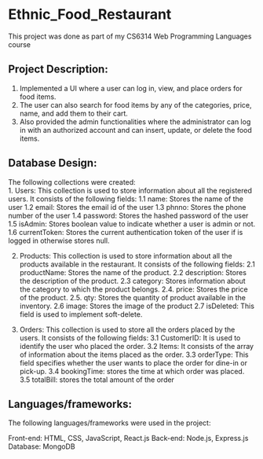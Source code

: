 # Ethnic_Food_Restaurant
This project was done as part of my CS6314 Web Programming Languages course

## Project Description:
1. Implemented a UI where a user can log in, view, and place orders for food items.
2. The user can also search for food items by any of the categories, price, name, and add them to their cart.
3. Also provided the admin functionalities where the administrator can log in with an authorized account and can insert, update, or delete the food items.

## Database Design:
The following collections were created:<br />                                                                                  1. Users: This collection is used to store information about all the registered users. It consists of the following fields:
  1.1 name: Stores the name of the user
  1.2 email: Stores the email id of the user
  1.3 phnno: Stores the phone number of the user
  1.4 password: Stores the hashed password of the user
  1.5 isAdmin: Stores boolean value to indicate whether a user is admin or not.
  1.6 currentToken: Stores the current authentication token of the user if is logged in otherwise stores null.
  
2. Products: This collection is used to store information about all the products available in the restaurant. It consists of the following fields:
  2.1 productName: Stores the name of the product.
  2.2 description: Stores the description of the product.
  2.3 category: Stores information about the category to which the product belongs. 
  2.4. price: Stores the price of the product.
  2.5. qty: Stores the quantity of product available in the inventory.
  2.6 image: Stores the image of the product
  2.7 isDeleted: This field is used to implement soft-delete.
  
3. Orders: This collection is used to store all the orders placed by the users. It consists of the following fields:
  3.1 CustomerID: It is used to identify the user who placed the order.
  3.2 Items: It consists of the array of information about the items placed as the order.
  3.3 orderType: This field specifies whether the user wants to place the order for dine-in or
  pick-up.
  3.4 bookingTime: stores the time at which order was placed.
  3.5 totalBill: stores the total amount of the order
  
## Languages/frameworks:
The following languages/frameworks were used in the project:

Front-end: HTML, CSS, JavaScript, React.js 
Back-end: Node.js, Express.js
Database: MongoDB
